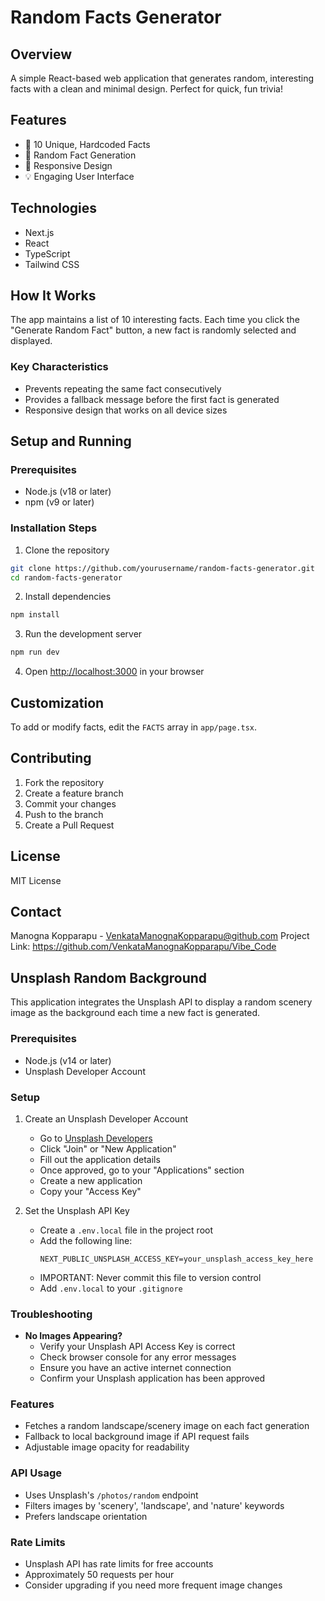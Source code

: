 # Random Facts Generator

## Overview
A simple React-based web application that generates random, interesting facts with a clean and minimal design. Perfect for quick, fun trivia!

## Features
- 📖 10 Unique, Hardcoded Facts
- 🔄 Random Fact Generation
- 🎨 Responsive Design
- 💡 Engaging User Interface

## Technologies
- Next.js
- React
- TypeScript
- Tailwind CSS

## How It Works
The app maintains a list of 10 interesting facts. Each time you click the "Generate Random Fact" button, a new fact is randomly selected and displayed.

### Key Characteristics
- Prevents repeating the same fact consecutively
- Provides a fallback message before the first fact is generated
- Responsive design that works on all device sizes

## Setup and Running

### Prerequisites
- Node.js (v18 or later)
- npm (v9 or later)

### Installation Steps
1. Clone the repository
```bash
git clone https://github.com/yourusername/random-facts-generator.git
cd random-facts-generator
```

2. Install dependencies
```bash
npm install
```

3. Run the development server
```bash
npm run dev
```

4. Open [http://localhost:3000](http://localhost:3000) in your browser

## Customization
To add or modify facts, edit the `FACTS` array in `app/page.tsx`.

## Contributing
1. Fork the repository
2. Create a feature branch
3. Commit your changes
4. Push to the branch
5. Create a Pull Request

## License
MIT License

## Contact
Manogna Kopparapu - VenkataManognaKopparapu@github.com
Project Link: https://github.com/VenkataManognaKopparapu/Vibe_Code

## Unsplash Random Background

This application integrates the Unsplash API to display a random scenery image as the background each time a new fact is generated.

### Prerequisites

- Node.js (v14 or later)
- Unsplash Developer Account

### Setup

1. Create an Unsplash Developer Account
   - Go to [Unsplash Developers](https://unsplash.com/developers)
   - Click "Join" or "New Application"
   - Fill out the application details
   - Once approved, go to your "Applications" section
   - Create a new application
   - Copy your "Access Key"

2. Set the Unsplash API Key
   - Create a `.env.local` file in the project root
   - Add the following line:
     ```
     NEXT_PUBLIC_UNSPLASH_ACCESS_KEY=your_unsplash_access_key_here
     ```
   - IMPORTANT: Never commit this file to version control
   - Add `.env.local` to your `.gitignore`

### Troubleshooting

- **No Images Appearing?**
  - Verify your Unsplash API Access Key is correct
  - Check browser console for any error messages
  - Ensure you have an active internet connection
  - Confirm your Unsplash application has been approved

### Features
- Fetches a random landscape/scenery image on each fact generation
- Fallback to local background image if API request fails
- Adjustable image opacity for readability

### API Usage
- Uses Unsplash's `/photos/random` endpoint
- Filters images by 'scenery', 'landscape', and 'nature' keywords
- Prefers landscape orientation

### Rate Limits
- Unsplash API has rate limits for free accounts
- Approximately 50 requests per hour
- Consider upgrading if you need more frequent image changes

